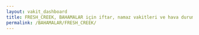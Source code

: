 ```yaml
---
layout: vakit_dashboard
title: FRESH_CREEK, BAHAMALAR için iftar, namaz vakitleri ve hava durumu - ilçe/eyalet seç
permalink: /BAHAMALAR/FRESH_CREEK/
---
```


<script type="text/javascript">
  var GLOBAL_COUNTRY = 'BAHAMALAR';
  var GLOBAL_CITY = 'FRESH_CREEK';
  var GLOBAL_STATE = '';
  var lat = 72;
  var lon = 21;
</script>
